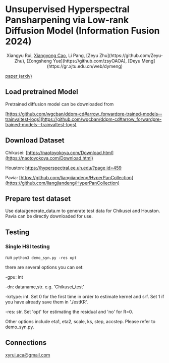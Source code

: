 # Unsupervised Hyperspectral Pansharpening via Low-rank Diffusion Model (Information Fusion 2024)
<p align="center">
    Xiangyu Rui, <a href="https://github.com/xiangyongcao">Xiangyong Cao</a>, Li Pang, [Zeyu Zhu](https://github.com/Zeyu-Zhu), [Zongsheng Yue](https://github.com/zsyOAOA), [Deyu Meng](https://gr.xjtu.edu.cn/web/dymeng)
</p>

<p align="center">

[paper (arxiv)](https://arxiv.org/pdf/2305.10925.pdf)

## Load pretrained Model 
Pretrained diffusion model can be downloaded from

[https://github.com/wgcban/ddpm-cd#arrow_forwardpre-trained-models--trainvaltest-logs](https://github.com/wgcban/ddpm-cd#arrow_forwardpre-trained-models--trainvaltest-logs)

## Download Dataset

Chikusei: [https://naotoyokoya.com/Download.html](https://naotoyokoya.com/Download.html)

Houston: [https://hyperspectral.ee.uh.edu/?page id=459](https://hyperspectral.ee.uh.edu/?page_id=459)

Pavia: [https://github.com/liangjiandeng/HyperPanCollection](https://github.com/liangjiandeng/HyperPanCollection)

## Prepare test dataset
Use data/generate_data.m to generate test data for Chikusei and Houston. Pavia can be directly downloaded for use. 

## Testing
### Single HSI testing
run ``python3 demo_syn.py -res opt``

there are several options you can set:

-gpu: int

-dn: dataname,str. e.g. 'Chikusei_test'

-krtype: int. Set 0 for the first time in order to estimate kernel and srf. Set 1 if you have already save them in './estKR'.

-res: str. Set 'opt' for estimating the residual and 'no' for R=0.

Other options include eta1, eta2, scale, ks, step, accstep. Please refer to demo_syn.py.

## Connections
<a href="mailto:xyrui.aca@gmail.com">xyrui.aca@gmail.com</a> 

